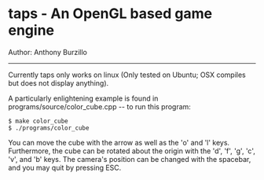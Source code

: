 # taps - An OpenGL based game engine

Author: Anthony Burzillo

******

Currently taps only works on linux (Only tested on Ubuntu; OSX compiles but does not display anything).

A particularly enlightening example is found in programs/source/color_cube.cpp -- to run this program:

```shell
$ make color_cube
$ ./programs/color_cube
```
You can move the cube with the arrow as well as the 'o' and 'l' keys. Furthermore, the cube can be
rotated about the origin with the  'd', 'f', 'g', 'c', 'v', and 'b' keys. The camera's position can be
changed with the spacebar, and you may quit by pressing ESC.

